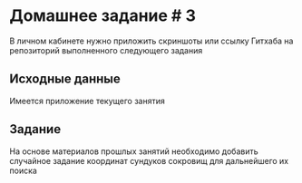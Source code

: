 # Домашнее задание # 3
В личном кабинете нужно приложить скриншоты или ссылку Гитхаба на репозиторий выполненного следующего задания

## Исходные данные
Имеется приложение текущего занятия

## Задание
На основе материалов прошлых занятий необходимо добавить случайное задание координат сундуков сокровищ для дальнейшего их поиска